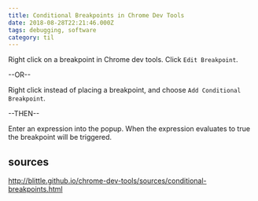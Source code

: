 ```yaml
---
title: Conditional Breakpoints in Chrome Dev Tools
date: 2018-08-28T22:21:46.000Z
tags: debugging, software
category: til
---
```


Right click on a breakpoint in Chrome dev tools. Click `Edit Breakpoint`.

--OR--

Right click instead of placing a breakpoint, and choose `Add Conditional Breakpoint`.

--THEN--

Enter an expression into the popup. When the expression evaluates to true the breakpoint will be triggered.

## sources

http://blittle.github.io/chrome-dev-tools/sources/conditional-breakpoints.html
